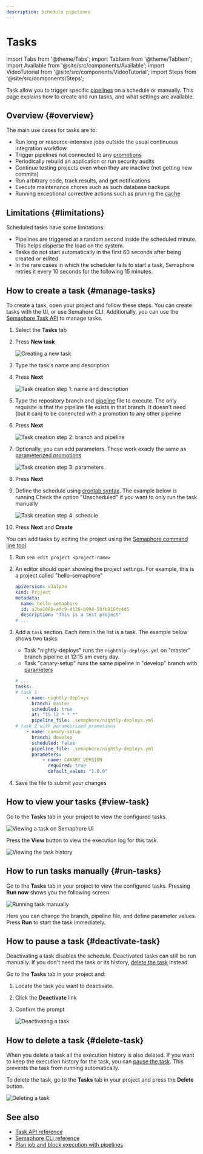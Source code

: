 ```yaml
---
description: Schedule pipelines
---
```


# Tasks

import Tabs from '@theme/Tabs';
import TabItem from '@theme/TabItem';
import Available from '@site/src/components/Available';
import VideoTutorial from '@site/src/components/VideoTutorial';
import Steps from '@site/src/components/Steps';

Task allow you to trigger specific [pipelines](./pipelines) on a schedule or manually. This page explains how to create and run tasks, and what settings are available.

## Overview {#overview}

The main use cases for tasks are to:

- Run long or resource-intensive jobs outside the usual continuous integration workflow.
- Trigger pipelines not connected to any [promotions](./promotions)
- Periodically rebuild an application or run security audits
- Continue testing projects even when they are inactive (not getting new commits)
- Run arbitrary code, track results, and get notifications
- Execute maintenance chores such as such database backups
- Running exceptional corrective actions such as pruning the [cache](./jobs#cache)


## Limitations {#limitations}

Scheduled tasks have some limitations:

- Pipelines are triggered at a random second inside the scheduled minute. This helps disperse the load on the system.
- Tasks do not start automatically in the first 60 seconds after being created or edited.
- In the rare cases in which the scheduler fails to start a task, Semaphore retries it every 10 seconds for the following 15 minutes.

## How to create a task {#manage-tasks}

To create a task, open your project and follow these steps. You can create tasks with the UI, or use Semahore CLI. Additionally, you can use the [Semaphore Task API](../openapi-spec/tasks-list) to manage tasks.

<Tabs groupId="ui-cli">
<TabItem value="ui" label="UI">

<Steps>

1. Select the **Tasks** tab
2. Press **New task**

    ![Creating a new task](./img/task-create.jpg)

3. Type the task's name and description
4. Press **Next**

    ![Task creation step 1: name and description](./img/task-create-1.jpg)

5. Type the repository branch and [pipeline](./pipelines) file to execute. The only requisite is that the pipeline file exists in that branch. It doesn't need (but it can) to be conencted with a promotion to any other pipeline
6. Press **Next**

    ![Task creation step 2: branch and pipeline](./img/task-create-2.jpg)

7. Optionally, you can add parameters. These work exacly the same as [parameterized promotions](./promotions#parameters)

    ![Task creation step 3: parameters](./img/task-create-3.jpg)

8. Press **Next**
9. Define the schedule using [crontab syntax](https://crontab.guru/). The example below is running Check the option "Unscheduled" if you want to only run the task manually

    ![Task creation step 4: schedule](./img/task-create-4.jpg)

10. Press **Next** and **Create**

</Steps>

</TabItem>
<TabItem value="cli" label="CLI">

You can add tasks by editing the project using the [Semaphore command line tool](../reference/semaphore-cli).

<Steps>

1. Run `sem edit project <project-name>`
2. An editor should open showing the project settings. For example, this is a project called "hello-semaphore"

    ```yaml title="sem edit project hello-semaphore"
    apiVersion: v1alpha
    kind: Project
    metadata:
      name: hello-semaphore
      id: a2ba1008-afc9-4326-b994-58fb816fc4d5
      description: "This is a test project"
    # ...
    ```
3. Add a `task` section. Each item in the list is a task. The example below shows two tasks:
   - Task "nightly-deploys" runs the `nighthly-deploys.yml` on "master" branch pipeline at 12:15 am every day.
   - Task "canary-setup" runs the same pipeline in "develop" branch with [parameters](./promotions#parameters)

    ```yaml title="sem edit project hello-semaphore"
    # ...
    tasks:
    # task 1
        - name: nightly-deploys
          branch: master
          scheduled: true
          at: "15 12 * * *"
          pipeline_file: .semaphore/nightly-deploys.yml
    # task 2 with parametrized promotions
        - name: canary-setup
          branch: develop
          scheduled: false
          pipeline_file: .semaphore/nightly-deploys.yml
          parameters:
              - name: CANARY_VERSION
                required: true
                default_value: "1.0.0"
    ```

4. Save the file to submit your changes

</Steps>

</TabItem>
</Tabs>

## How to view your tasks {#view-task}

Go to the **Tasks** tab in your project to view the configured tasks.

![Viewing a task on Semaphore UI](./img/task-view.jpg)

Press the **View** button to view the execution log for this task.

![Viewing the task history](./img/view-task.jpg)


## How to run tasks manually {#run-tasks}

Go to the **Tasks** tab in your project to view the configured tasks. Pressing **Run now** shows you the following screen.

![Running task manually](./img/task-run.jpg)

Here you can change the branch, pipeline file, and define parameter values. Press **Run** to start the task immediately.

## How to pause a task {#deactivate-task}

Deactivating a task disables the schedule. Deactivated tasks can still be run manually. If you don't need the task or its history, [delete the task](#delete-task) instead.

Go to the **Tasks** tab in your project and:

<Steps>

1. Locate the task you want to deactivate.
2. Click the **Deactivate** link
3. Confirm the prompt

    ![Deactivating a task](./img/deactivate-task.jpg)

</Steps>

## How to delete a task {#delete-task}

When you delete a task all the execution history is also deleted. If you want to keep the execution history for the task, you can [pause the task](#deactivate-task). This prevents the task from running automatically.

To delete the task, go to the **Tasks** tab in your project and press the **Delete** button.

![Deleting a task](./img/delete-task.jpg)

## See also

- [Task API reference](../reference/task-api)
- [Semaphore CLI reference](../reference/semaphore-cli)
- [Plan job and block execution with pipelines](./pipelines)